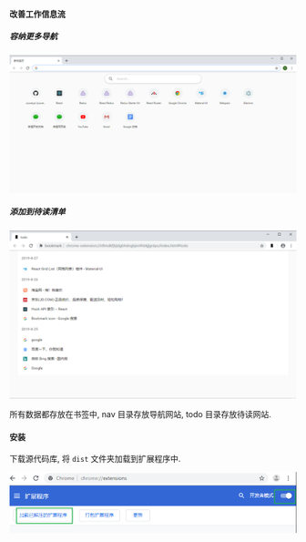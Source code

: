 #### 改善工作信息流

##### 容纳更多导航

![home.png](img/home.png)

##### 添加到待读清单

![todo.png](img/todo.png)

所有数据都存放在书签中, nav 目录存放导航网站, todo 目录存放待读网站.

#### 安装

下载源代码库, 将 `dist` 文件夹加载到扩展程序中.

![g.png](img/g.png)
